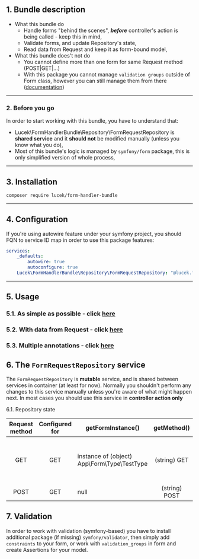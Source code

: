 ## 1. Bundle description
- What this bundle do
    - Handle forms "behind the scenes", ***before*** controller's action is being called - keep this in mind,
    - Validate forms, and update Repository's state,
    - Read data from Request and keep it as form-bound model,
- What this bundle does't not do
    - You cannot define more than one form for same Request method (POST|GET|...)
    - With this package you cannot manage `validation groups` outside of Form class, however you can still manage them from there ([documentation](https://symfony.com/doc/current/form/validation_groups.html)) 
___
### 2. Before you go
In order to start working with this bundle, you have to understand that:
- Lucek\FormHandlerBundle\Repository\FormRequestRepository is **shared service** and it **should not** be modified manually (unless you know what you do),
- Most of this bundle's logic is managed by `symfony/form` package, this is only simplified version of whole process,
___
## 3. Installation 
```bash
composer require lucek/form-handler-bundle
```
___
## 4. Configuration
If you're using autowire feature under your symfony project, you should FQN to service ID map in order to use this package features:
```yaml
services:
    _defaults:
        autowire: true
        autoconfigure: true
    Lucek\FormHandlerBundle\Repository\FormRequestRepository: "@lucek.form_handler.repository.form_request_repository"
```
___
## 5. Usage
### 5.1. As simple as possible - click [here](/doc/simple.md)
### 5.2. With data from Request - click [here](/doc/data_from_request.md)
### 5.3. Multiple annotations - click [here](/doc/multiple_annotations.md)

## 6. The `FormRequestRepository` service
The `FormRequestRepository` is **mutable** service, and is shared between services in container (at least for now). Normally you shouldn't perform any changes to this service manually unless you're aware of what might happen next. In most cases you should use this service in **controller action only**

6.1. Repository state

| Request method | Configured for | getFormInstance()        | getMethod()          | getData()                         | isSubmitted() | isValid() | isFresh() | getValidation() |
| :--------------: | :--------------: | ------------------------ |:---------------------:| --------------------------------:| -------------:| ---------:| ---------:| ---------------:|
| GET | GET | instance of (object) App\Form\Type\TestType      | (string) GET | (array) ['test' => 'i\'m empty!', 'xyz' => null] | true | true | false | (array) [] |
| POST | GET | null      | (string) POST | null | false | true | true | (array) [] |


## 7. Validation
In order to work with validation (symfony-based) you have to install additional package (if missing) `symfony/validator`, then simply add `constraints` to your form, or work with `validation_groups` in form and create Assertions for your model.
